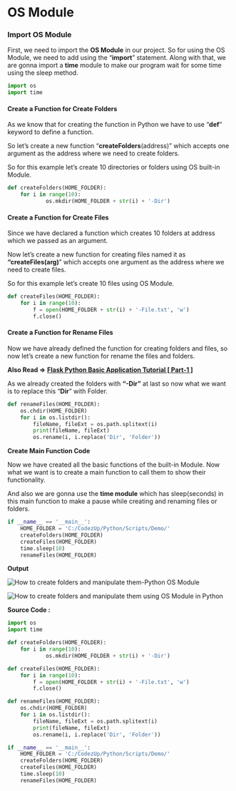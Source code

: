 # OS Module

### Import OS Module

First, we need to import the **OS Module** in our project. So for using the OS Module, we need to add using the “**import**” statement. Along with that, we are gonna import a **time** module to make our program wait for some time using the sleep method.

```python
import os
import time
```

#### Create a Function for Create Folders

As we know that for creating the function in Python we have to use “**def**” keyword to define a function.

So let’s create a new function “**createFolders**\(address\)” which accepts one argument as the address where we need to create folders.

So for this example let’s create 10 directories or folders using OS built-in Module.

```python
def createFolders(HOME_FOLDER):
    for i in range(10):
            os.mkdir(HOME_FOLDER + str(i) + '-Dir')
```

#### Create a Function for Create Files

Since we have declared a function which creates 10 folders at address which we passed as an argument.

Now let’s create a new function for creating files named it as **“createFiles\(arg\)**” which accepts one argument as the address where we need to create files.

So for this example let’s create 10 files using OS Module.

```python
def createFiles(HOME_FOLDER):
    for i in range(10):
        f = open(HOME_FOLDER + str(i) + '-File.txt', 'w')
        f.close()
```

#### Create a Function for Rename Files

Now we have already defined the function for creating folders and files, so now let’s create a new function for rename the files and folders.

**Also Read =&gt;** [**Flask Python Basic Application Tutorial \[ Part-1 \]**](https://codezup.com/basic-flask-python-application-tutorial/)

As we already created the folders with **“-Dir”** at last so now what we want is to replace this “**Dir**” with Folder.

```python
def renameFiles(HOME_FOLDER):
    os.chdir(HOME_FOLDER)
    for i in os.listdir():
        fileName, fileExt = os.path.splitext(i)
        print(fileName, fileExt)
        os.rename(i, i.replace('Dir', 'Folder'))
```

**Create Main Function Code**

Now we have created all the basic functions of the built-in Module. Now what we want is to create a main function to call them to show their functionality.

And also we are gonna use the **time module** which has sleep\(seconds\) in this main function to make a pause while creating and renaming files or folders.

```python
if __name__ == '__main__':
    HOME_FOLDER = 'C:/CodezUp/Python/Scripts/Demo/'
    createFolders(HOME_FOLDER)
    createFiles(HOME_FOLDER)
    time.sleep(10)
    renameFiles(HOME_FOLDER)
```

**Output**

![How to create folders and manipulate them-Python OS Module](https://i0.wp.com/codezup.com/wp-content/uploads/2019/12/How-to-create-folders-and-manipulate-them-Python-output1.png?resize=665%2C253&ssl=1)

![How to create folders and manipulate them using OS Module in Python](https://i1.wp.com/codezup.com/wp-content/uploads/2019/12/How-to-create-folders-and-manipulate-them-Python-output2.png?resize=665%2C465&ssl=1)

**Source Code :**

```python
import os
import time

def createFolders(HOME_FOLDER):
    for i in range(10):
            os.mkdir(HOME_FOLDER + str(i) + '-Dir')

def createFiles(HOME_FOLDER):
    for i in range(10):
        f = open(HOME_FOLDER + str(i) + '-File.txt', 'w')
        f.close()

def renameFiles(HOME_FOLDER):
    os.chdir(HOME_FOLDER)
    for i in os.listdir():
        fileName, fileExt = os.path.splitext(i)
        print(fileName, fileExt)
        os.rename(i, i.replace('Dir', 'Folder'))

if __name__ == '__main__':
    HOME_FOLDER = 'C:/CodezUp/Python/Scripts/Demo/'
    createFolders(HOME_FOLDER)
    createFiles(HOME_FOLDER)
    time.sleep(10)
    renameFiles(HOME_FOLDER)
```
